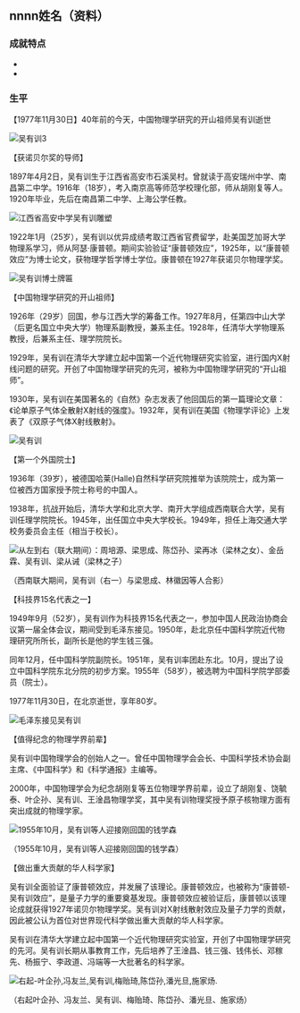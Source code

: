 ## nnnn姓名（资料）

### 成就特点

- ​
- ​


### 生平

【1977年11月30日】40年前的今天，中国物理学研究的开山祖师吴有训逝世

![吴有训3](吴有训3.jpg)

【获诺贝尔奖的导师】

1897年4月2日，吴有训生于江西省高安市石溪吴村。曾就读于高安瑞州中学、南昌第二中学。1916年（18岁），考入南京高等师范学校理化部，师从胡刚复等人。1920年毕业，先后在南昌第二中学、上海公学任教。

![江西省高安中学吴有训雕塑](江西省高安中学吴有训雕塑.jpeg)

1922年1月（25岁），吴有训以优异成绩考取江西省官费留学，赴美国芝加哥大学物理系学习，师从阿瑟·康普顿。期间实验验证“康普顿效应”，1925年，以“康普顿效应”为博士论文，获物理学哲学博士学位。康普顿在1927年获诺贝尔物理学奖。

![吴有训博士牌匾](吴有训博士牌匾.jpg)

【中国物理学研究的开山祖师】

1926年（29岁）回国，参与江西大学的筹备工作。1927年8月，任第四中山大学（后更名国立中央大学）物理系副教授，兼系主任。1928年，任清华大学物理系教授，后兼系主任、理学院院长。

1929年，吴有训在清华大学建立起中国第一个近代物理研究实验室，进行国内X射线问题的研究。开创了中国物理学研究的先河，被称为中国物理学研究的“开山祖师”。

1930年，吴有训在美国著名的《自然》杂志发表了他回国后的第一篇理论文章：《论单原子气体全散射X射线的强度》。1932年，吴有训在美国《物理学评论》上发表了《双原子气体X射线散射》。

![吴有训](吴有训.jpg)

【第一个外国院士】

1936年（39岁），被德国哈莱(Halle)自然科学研究院推举为该院院士，成为第一位被西方国家授予院士称号的中国人。

1938年，抗战开始后，清华大学和北京大学、南开大学组成西南联合大学，吴有训任理学院院长。1945年，出任国立中央大学校长。1949年，担任上海交通大学校务委员会主任（相当于校长）。

![从左到右（联大期间）：周培源、梁思成、陈岱孙、梁再冰（梁林之女）、金岳霖、吴有训、梁从诫（梁林之子）](从左到右（联大期间）：周培源、梁思成、陈岱孙、梁再冰（梁林之女）、金岳霖、吴有训、梁从诫（梁林之子）.jpg)

（西南联大期间，吴有训（右一）与梁思成、林徽因等人合影）

【科技界15名代表之一】

1949年9月（52岁），吴有训作为科技界15名代表之一，参加中国人民政治协商会议第一届全体会议，期间受到毛泽东接见。1950年，赴北京任中国科学院近代物理研究所所长，副所长是他的学生钱三强。

同年12月，任中国科学院副院长。1951年，吴有训率团赴东北。10月，提出了设立中国科学院东北分院的初步方案。1955年（58岁），被选聘为中国科学院学部委员（院士）。

1977年11月30日，在北京逝世，享年80岁。

![毛泽东接见吴有训](毛泽东接见吴有训.jpg)



【值得纪念的物理学界前辈】

吴有训中国物理学会的创始人之一。曾任中国物理学会会长、中国科学技术协会副主席、《中国科学》和《科学通报》主编等。

2000年，中国物理学会为纪念胡刚复等五位物理学界前辈，设立了胡刚复、饶毓泰、叶企孙、吴有训、王淦昌物理学奖，其中吴有训物理奖授予原子核物理方面有突出成就的物理学家。

![1955年10月，吴有训等人迎接刚回国的钱学森](1955年10月，吴有训等人迎接刚回国的钱学森.jpg)

（1955年10月，吴有训等人迎接刚回国的钱学森）

【做出重大贡献的华人科学家】

吴有训全面验证了康普顿效应，并发展了该理论。康普顿效应，也被称为“康普顿-吴有训效应”，是量子力学的重要奠基发现。康普顿效应被验证后，康普顿以该理论成就获得1927年诺贝尔物理学奖。吴有训对X射线散射效应及量子力学的贡献，因此被公认为首位对世界现代科学做出重大贡献的华人科学家。

吴有训在清华大学建立起中国第一个近代物理研究实验室，开创了中国物理学研究的先河。吴有训长期从事教育工作，先后培养了王淦昌、钱三强、钱伟长、邓稼先、杨振宁、李政道、冯端等一大批著名的科学家。

![右起-叶企孙,冯友兰,吴有训,梅贻琦,陈岱孙,潘光旦,施家炀.](右起-叶企孙,冯友兰,吴有训,梅贻琦,陈岱孙,潘光旦,施家炀..jpeg)

（右起叶企孙、冯友兰、吴有训、梅贻琦、陈岱孙、潘光旦、施家炀）


